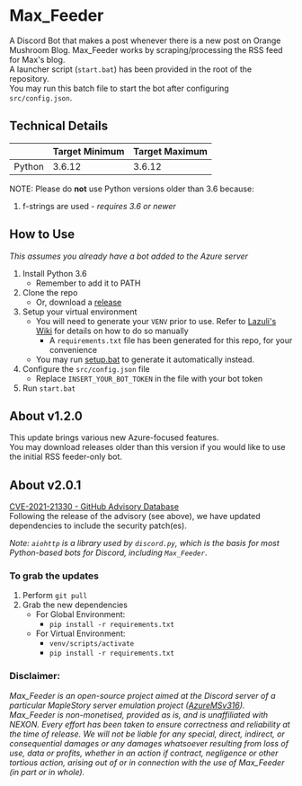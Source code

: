 # Max_Feeder
A Discord Bot that makes a post whenever there is a new post on Orange Mushroom Blog.
Max_Feeder works by scraping/processing the RSS feed for Max's blog.  
A launcher script (`start.bat`) has been provided in the root of the repository.  
You may run this batch file to start the bot after configuring `src/config.json`.  

## Technical Details
|  | Target Minimum | Target Maximum |
|---|---|---|
| Python | 3.6.12 | 3.6.12 |

NOTE: Please do **not** use Python versions older than 3.6 because:
1. f-strings are used - *requires 3.6 or newer*

## How to Use
*This assumes you already have a bot added to the Azure server*

 1. Install Python 3.6
    - Remember to add it to PATH
 2. Clone the repo
    - Or, download a [release](https://github.com/KOOKIIEStudios/Max_Feeder/releases)
 3. Setup your virtual environment
    - You will need to generate your `VENV` prior to use. Refer to [Lazuli's Wiki](https://github.com/TEAM-SPIRIT-Productions/Lazuli/wiki/Technical-Details#step-1-generate-the-virtual-environment) for details on how to do so manually
      - A `requirements.txt` file has been generated for this repo, for your convenience
    - You may run [setup.bat](https://github.com/KOOKIIEStudios/Max_Feeder/blob/main/setup.bat) to generate it automatically instead.
 4. Configure the `src/config.json` file
    - Replace `INSERT_YOUR_BOT_TOKEN` in the file with your bot token
 5. Run `start.bat`

## About v1.2.0
This update brings various new Azure-focused features.  
You may download releases older than this version if you would like to use the initial RSS feeder-only bot.

## About v2.0.1
[CVE-2021-21330 - GitHub Advisory Database](https://github.com/advisories/GHSA-v6wp-4m6f-gcjg)  
Following the release of the advisory (see above), we have updated dependencies to include the security patch(es).  

*Note: `aiohttp` is a library used by `discord.py`, which is the basis for most Python-based bots for Discord, including `Max_Feeder`*.  
### To grab the updates
1. Perform `git pull`
2. Grab the new dependencies  
    - For Global Environment:  
      - `pip install -r requirements.txt`  
    - For Virtual Environment:  
      - `venv/scripts/activate`  
      - `pip install -r requirements.txt`  

### Disclaimer:
*Max_Feeder is an open-source project aimed at the Discord server of a particular MapleStory server emulation project ([AzureMSv316](https://github.com/SoulGirlJP/AzureV316)). Max_Feeder is non-monetised, provided as is, and is unaffiliated with NEXON. Every effort has been taken to ensure correctness and reliability at the time of release. We will not be liable for any special, direct, indirect, or consequential damages or any damages whatsoever resulting from loss of use, data or profits, whether in an action if contract, negligence or other tortious action, arising out of or in connection with the use of Max_Feeder (in part or in whole).*

